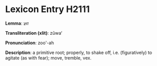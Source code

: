 # Lexicon Entry H2111

**Lemma**: זוּעַ

**Transliteration (xlit)**: zûwaʻ

**Pronunciation**: zoo'-ah

**Description**:
a primitive root; properly, to shake off, i.e. (figuratively) to agitate (as with fear); move, tremble, vex.
